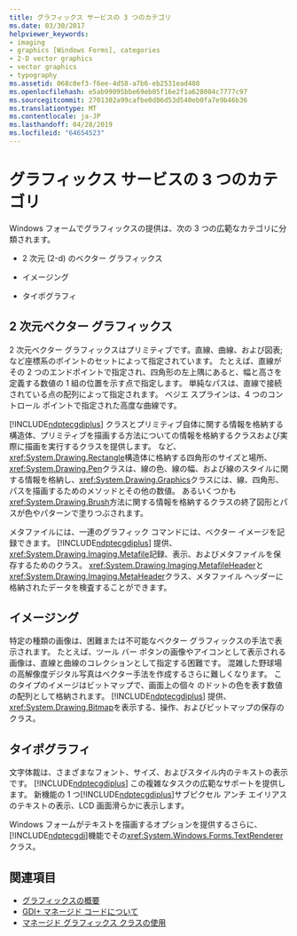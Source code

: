 ```yaml
---
title: グラフィックス サービスの 3 つのカテゴリ
ms.date: 03/30/2017
helpviewer_keywords:
- imaging
- graphics [Windows Forms], categories
- 2-D vector graphics
- vector graphics
- typography
ms.assetid: 068c0ef3-f6ee-4d58-a7b6-eb2531ead408
ms.openlocfilehash: e5ab99095bbe69eb05f16e2f1a628004c7777c97
ms.sourcegitcommit: 2701302a99cafbe0d86d53d540eb0fa7e9b46b36
ms.translationtype: MT
ms.contentlocale: ja-JP
ms.lasthandoff: 04/28/2019
ms.locfileid: "64654523"
---
```

# <a name="three-categories-of-graphics-services"></a>グラフィックス サービスの 3 つのカテゴリ
Windows フォームでグラフィックスの提供は、次の 3 つの広範なカテゴリに分類されます。  
  
- 2 次元 (2-d) のベクター グラフィックス  
  
- イメージング  
  
- タイポグラフィ  
  
## <a name="2-d-vector-graphics"></a>2 次元ベクター グラフィックス  
 2 次元ベクター グラフィックスはプリミティブです。直線、曲線、および図表; など座標系のポイントのセットによって指定されています。 たとえば、直線がその 2 つのエンドポイントで指定され、四角形の左上隅にあると、幅と高さを定義する数値の 1 組の位置を示す点で指定します。 単純なパスは、直線で接続されている点の配列によって指定されます。 ベジエ スプラインは、4 つのコントロール ポイントで指定された高度な曲線です。  
  
 [!INCLUDE[ndptecgdiplus](../../../../includes/ndptecgdiplus-md.md)] クラスとプリミティブ自体に関する情報を格納する構造体、プリミティブを描画する方法についての情報を格納するクラスおよび実際に描画を実行するクラスを提供します。 など、<xref:System.Drawing.Rectangle>構造体に格納する四角形のサイズと場所、<xref:System.Drawing.Pen>クラスは、線の色、線の幅、および線のスタイルに関する情報を格納し、<xref:System.Drawing.Graphics>クラスには、線、四角形、パスを描画するためのメソッドとその他の数値。 あるいくつかも<xref:System.Drawing.Brush>方法に関する情報を格納するクラスの終了図形とパスが色やパターンで塗りつぶされます。  
  
 メタファイルには、一連のグラフィック コマンドには、ベクター イメージを記録できます。 [!INCLUDE[ndptecgdiplus](../../../../includes/ndptecgdiplus-md.md)] 提供、<xref:System.Drawing.Imaging.Metafile>記録、表示、およびメタファイルを保存するためのクラス。 <xref:System.Drawing.Imaging.MetafileHeader>と<xref:System.Drawing.Imaging.MetaHeader>クラス、メタファイル ヘッダーに格納されたデータを検査することができます。  
  
## <a name="imaging"></a>イメージング  
 特定の種類の画像は、困難または不可能なベクター グラフィックスの手法で表示されます。 たとえば、ツール バー ボタンの画像やアイコンとして表示される画像は、直線と曲線のコレクションとして指定する困難です。 混雑した野球場の高解像度デジタル写真はベクター手法を作成するさらに難しくなります。 このタイプのイメージはビットマップで、画面上の個々 のドットの色を表す数値の配列として格納されます。 [!INCLUDE[ndptecgdiplus](../../../../includes/ndptecgdiplus-md.md)] 提供、<xref:System.Drawing.Bitmap>を表示する、操作、およびビットマップの保存のクラス。  
  
## <a name="typography"></a>タイポグラフィ  
 文字体裁は、さまざまなフォント、サイズ、およびスタイル内のテキストの表示です。 [!INCLUDE[ndptecgdiplus](../../../../includes/ndptecgdiplus-md.md)] この複雑なタスクの広範なサポートを提供します。 新機能の 1 つ[!INCLUDE[ndptecgdiplus](../../../../includes/ndptecgdiplus-md.md)]サブピクセル アンチ エイリアスのテキストの表示、LCD 画面滑らかに表示します。  
  
 Windows フォームがテキストを描画するオプションを提供するさらに、[!INCLUDE[ndptecgdi](../../../../includes/ndptecgdi-md.md)]機能でその<xref:System.Windows.Forms.TextRenderer>クラス。  
  
## <a name="see-also"></a>関連項目

- [グラフィックスの概要](graphics-overview-windows-forms.md)
- [GDI+ マネージド コードについて](about-gdi-managed-code.md)
- [マネージド グラフィックス クラスの使用](using-managed-graphics-classes.md)
